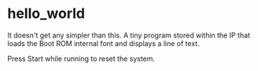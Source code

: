 # hello_world

It doesn't get any simpler than this. A tiny program stored within the IP that loads the Boot ROM internal font and displays a line of text.

Press Start while running to reset the system.
